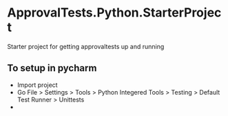 # ApprovalTests.Python.StarterProject
Starter project for getting approvaltests up and running 

## To setup in pycharm
* Import project
* Go File > Settings > Tools > Python Integered Tools > Testing > Default Test Runner > Unittests
* 

